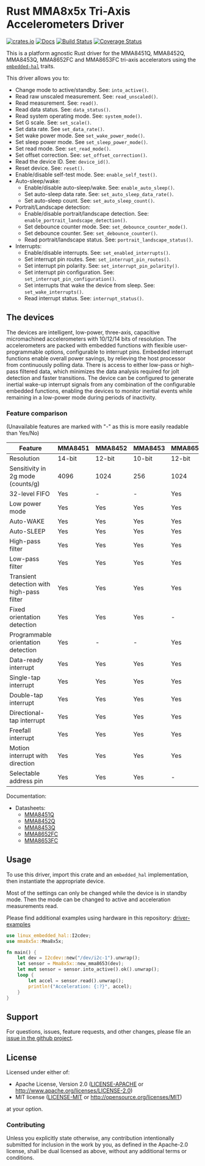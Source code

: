 # Rust MMA8x5x Tri-Axis Accelerometers Driver

[![crates.io](https://img.shields.io/crates/v/mma8x5x.svg)](https://crates.io/crates/mma8x5x)
[![Docs](https://docs.rs/mma8x5x/badge.svg)](https://docs.rs/mma8x5x)
[![Build Status](https://travis-ci.com/eldruin/mma8x5x-rs.svg?branch=master)](https://travis-ci.com/eldruin/mma8x5x-rs)
[![Coverage Status](https://coveralls.io/repos/github/eldruin/mma8x5x-rs/badge.svg?branch=master)](https://coveralls.io/github/eldruin/mma8x5x-rs?branch=master)

This is a platform agnostic Rust driver for the MMA8451Q, MMA8452Q, MMA8453Q, MMA8652FC
and MMA8653FC tri-axis accelerators using the [`embedded-hal`] traits.

This driver allows you to:
- Change mode to active/standby. See: `into_active()`.
- Read raw unscaled measurement. See: `read_unscaled()`.
- Read measurement. See: `read()`.
- Read data status. See: `data_status()`.
- Read system operating mode. See: `system_mode()`.
- Set G scale. See: `set_scale()`.
- Set data rate. See `set_data_rate()`.
- Set wake power mode. See `set_wake_power_mode()`.
- Set sleep power mode. See `set_sleep_power_mode()`.
- Set read mode. See: `set_read_mode()`.
- Set offset correction. See: `set_offset_correction()`.
- Read the device ID. See: `device_id()`.
- Reset device. See: `reset()`.
- Enable/disable self-test mode. See: `enable_self_test()`.
- Auto-sleep/wake:
    - Enable/disable auto-sleep/wake. See: `enable_auto_sleep()`.
    - Set auto-sleep data rate. See: `set_auto_sleep_data_rate()`.
    - Set auto-sleep count. See: `set_auto_sleep_count()`.
- Portrait/Landscape detection:
    - Enable/disable portrait/landscape detection. See: `enable_portrait_landscape_detection()`.
    - Set debounce counter mode. See: `set_debounce_counter_mode()`.
    - Set debounce counter. See: `set_debounce_counter()`.
    - Read portrait/landscape status. See: `portrait_landscape_status()`.
- Interrupts:
    - Enable/disable interrupts. See: `set_enabled_interrupts()`.
    - Set interrupt pin routes. See: `set_interrupt_pin_routes()`.
    - Set interrupt pin polarity. See: `set_interrupt_pin_polarity()`.
    - Set interrupt pin configuration. See: `set_interrupt_pin_configuration()`.
    - Set interrupts that wake the device from sleep. See: `set_wake_interrupts()`.
    - Read interrupt status. See: `interrupt_status()`.

<!-- TODO
[Introductory blog post](TODO)
-->

## The devices

The devices are intelligent, low-power, three-axis, capacitive micromachined accelerometers
with 10/12/14 bits of resolution. The accelerometers are packed with embedded functions with flexible
user-programmable options, configurable to interrupt pins. Embedded interrupt functions
enable overall power savings, by relieving the host processor from continuously polling data.
There is access to either low-pass or high-pass filtered data, which minimizes the data
analysis required for jolt detection and faster transitions. The device can be configured to
generate inertial wake-up interrupt signals from any combination of the configurable embedded
functions, enabling the devices to monitor inertial events while remaining in a low-power
mode during periods of inactivity.

### Feature comparison

(Unavailable features are marked with "-" as this is more easily readable than Yes/No)

| Feature                                   | MMA8451 | MMA8452 | MMA8453 | MMA8652 | MMA8653 |
|-------------------------------------------|---------|---------|---------|---------|---------|
| Resolution                                | 14-bit  | 12-bit  | 10-bit  | 12-bit  | 10-bit  |
| Sensitivity in 2g mode (counts/g)         | 4096    | 1024    | 256     | 1024    | 256     |
| 32-level FIFO                             | Yes     | -       | -       | Yes     | -       |
| Low power mode                            | Yes     | Yes     | Yes     | Yes     | Yes     |
| Auto-WAKE                                 | Yes     | Yes     | Yes     | Yes     | Yes     |
| Auto-SLEEP                                | Yes     | Yes     | Yes     | Yes     | Yes     |
| High-pass filter                          | Yes     | Yes     | Yes     | Yes     | -       |
| Low-pass filter                           | Yes     | Yes     | Yes     | Yes     | Yes     |
| Transient detection with high-pass filter | Yes     | Yes     | Yes     | Yes     | -       |
| Fixed orientation detection               | Yes     | Yes     | Yes     | -       | Yes     |
| Programmable orientation detection        | Yes     | -       | -       | Yes     | -       |
| Data-ready interrupt                      | Yes     | Yes     | Yes     | Yes     | Yes     |
| Single-tap interrupt                      | Yes     | Yes     | Yes     | Yes     | -       |
| Double-tap interrupt                      | Yes     | Yes     | Yes     | Yes     | -       |
| Directional-tap interrupt                 | Yes     | Yes     | Yes     | Yes     | -       |
| Freefall interrupt                        | Yes     | Yes     | Yes     | Yes     | Yes     |
| Motion interrupt with direction           | Yes     | Yes     | Yes     | Yes     | -       |
| Selectable address pin                    | Yes     | Yes     | Yes     | -       | -       |

Documentation:
- Datasheets:
    - [MMA8451Q](https://www.nxp.com/docs/en/data-sheet/MMA8451Q.pdf)
    - [MMA8452Q](https://www.nxp.com/docs/en/data-sheet/MMA8452Q.pdf)
    - [MMA8453Q](https://www.nxp.com/docs/en/data-sheet/MMA8453Q.pdf)
    - [MMA8652FC](https://www.nxp.com/docs/en/data-sheet/MMA8652FC.pdf)
    - [MMA8653FC](https://www.nxp.com/docs/en/data-sheet/MMA8653FC.pdf)

## Usage

To use this driver, import this crate and an `embedded_hal` implementation,
then instantiate the appropriate device.

Most of the settings can only be changed while the device is in standby mode.
Then the mode can be changed to active and acceleration measurements read.

Please find additional examples using hardware in this repository: [driver-examples]

[driver-examples]: https://github.com/eldruin/driver-examples

```rust
use linux_embedded_hal::I2cdev;
use mma8x5x::Mma8x5x;

fn main() {
    let dev = I2cdev::new("/dev/i2c-1").unwrap();
    let sensor = Mma8x5x::new_mma8653(dev);
    let mut sensor = sensor.into_active().ok().unwrap();
    loop {
        let accel = sensor.read().unwrap();
        println!("Acceleration: {:?}", accel);
    }
}
```

## Support

For questions, issues, feature requests, and other changes, please file an
[issue in the github project](https://github.com/eldruin/mma8x5x-rs/issues).

## License

Licensed under either of:

 * Apache License, Version 2.0 ([LICENSE-APACHE](LICENSE-APACHE) or
   http://www.apache.org/licenses/LICENSE-2.0)
 * MIT license ([LICENSE-MIT](LICENSE-MIT) or
   http://opensource.org/licenses/MIT)

at your option.

### Contributing

Unless you explicitly state otherwise, any contribution intentionally submitted
for inclusion in the work by you, as defined in the Apache-2.0 license, shall
be dual licensed as above, without any additional terms or conditions.

[`embedded-hal`]: https://github.com/rust-embedded/embedded-hal
